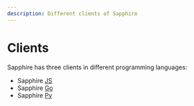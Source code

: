 ```yaml
---
description: Different clients of Sapphire
---
```


# Clients

Sapphire has three clients in different programming languages:

- Sapphire [JS]
- Sapphire [Go]
- Sapphire [Py]

[JS]: ../clients/js/README.md
[Go]: ../clients/go/README.md
[Py]: ../clients/py/README.md